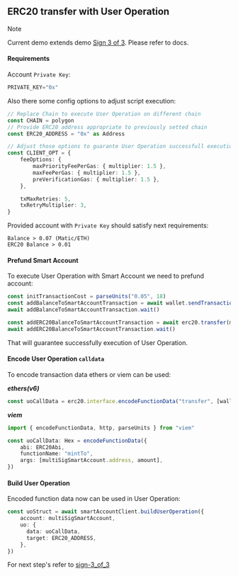 ## ERC20 transfer with User Operation 

> [!NOTE]
> Current demo extends demo [Sign 3 of 3](../../sign_3_of_3/sign-3_of_3.md). Please refer to docs.

#### Requirements
Account `Private Key`:
```typescript
PRIVATE_KEY="0x"
```
Also there some config options to adjust script execution:
```typescript
// Replace Chain to execute User Operation on different chain
const CHAIN = polygon
// Provide ERC20 address appropriate to previously setted chain
const ERC20_ADDRESS = "0x" as Address

// Adjust those options to guarante User Operation successfull execution
const CLIENT_OPT = {
    feeOptions: {
        maxPriorityFeePerGas: { multiplier: 1.5 },
        maxFeePerGas: { multiplier: 1.5 },
        preVerificationGas: { multiplier: 1.5 },
    },

    txMaxRetries: 5,
    txRetryMultiplier: 3,
}
```
Provided account with `Private Key` should satisfy next requirements:
```
Balance > 0.07 (Matic/ETH)
ERC20 Balance > 0.01
```
#### Prefund Smart Account
To execute User Operation with Smart Account we need to prefund account:
```typescript
const initTransactionCost = parseUnits("0.05", 18)
const addBalanceToSmartAccountTransaction = await wallet.sendTransaction({ to: multiSigSmartAccount.address, value: initTransactionCost })
await addBalanceToSmartAccountTransaction.wait()

const addERC20BalanceToSmartAccountTransaction = await erc20.transfer(multiSigSmartAccount.address, erc20Amount)
await addERC20BalanceToSmartAccountTransaction.wait()
```
That will guarantee successfully execution of User Operation.

#### Encode User Operation `calldata`
To encode transaction data ethers or viem can be used:  
  
***ethers(v6)***
```typescript
const uoCallData = erc20.interface.encodeFunctionData("transfer", [wallet.address, erc20Amount]) as Hex
```
***viem***
```typescript
import { encodeFunctionData, http, parseUnits } from "viem"

const uoCallData: Hex = encodeFunctionData({
    abi: ERC20Abi,
    functionName: "mintTo",
    args: [multiSigSmartAccount.address, amount],
})
```

#### Build User Operation
Encoded function data now can be used in User Operation:
```typescript
const uoStruct = await smartAccountClient.buildUserOperation({
    account: multiSigSmartAccount,
    uo: {
      data: uoCallData,
      target: ERC20_ADDRESS,
    },
})
```
  
For next step's refer to [sign-3_of_3](../../sign_3_of_3/sign-3_of_3.md)
